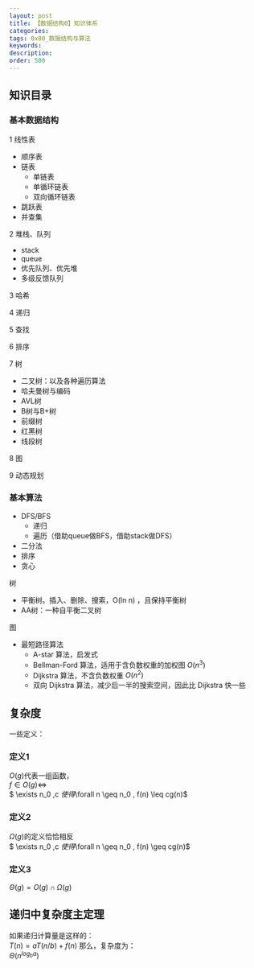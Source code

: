 ```yaml
---
layout: post
title: 【数据结构0】知识体系
categories:
tags: 0x80_数据结构与算法
keywords:
description:
order: 500
---
```



## 知识目录

### 基本数据结构

1 线性表
- 顺序表
- 链表
  - 单链表
  - 单循环链表
  - 双向循环链表
- 跳跃表
- 并查集


2 堆栈、队列
- stack
- queue
- 优先队列、优先堆
- 多级反馈队列

3 哈希

4 递归

5 查找

6 排序

7 树
- 二叉树：以及各种遍历算法
- 哈夫曼树与编码
- AVL树
- B树与B+树
- 前缀树
- 红黑树
- 线段树

8 图

9 动态规划


### 基本算法


- DFS/BFS
  - 递归
  - 遍历（借助queue做BFS，借助stack做DFS）
- 二分法
- 排序
- 贪心


树
- 平衡树。插入、删除、搜索，O(ln n) ，且保持平衡树
- AA树：一种自平衡二叉树


图
- 最短路径算法
    - A-star 算法，启发式
    - Bellman-Ford 算法，适用于含负数权重的加权图 $O(n^3)$
    - Dijkstra 算法，不含负数权重 $O(n^2)$
    - 双向 Dijkstra 算法，减少后一半的搜索空间，因此比 Dijkstra 快一些

## 复杂度

一些定义：
### 定义1  
$O(g)$代表一组函数，  
$f\in O(g) \Leftrightarrow$  
$ \exists n_0 ,c $使得$\forall n \geq n_0 , f(n) \leq cg(n)$
### 定义2
$\Omega (g)$的定义恰恰相反    
$ \exists n_0 ,c $使得$\forall n \geq n_0 , f(n) \geq cg(n)$   
### 定义3
$\Theta(g)=O(g) \cap \Omega(g)$

## 递归中复杂度主定理
如果递归计算量是这样的：  
$T(n)=aT(n/b)+f(n)$
那么，复杂度为：  
$\Theta(n^{log_{b} a})$
